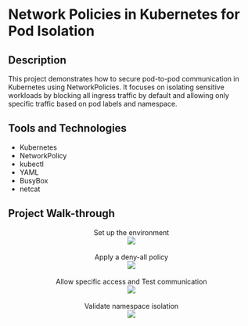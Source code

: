 <h1>Network Policies in Kubernetes for Pod Isolation</h1>


<h2>Description</h2>
This project demonstrates how to secure pod-to-pod communication in Kubernetes using NetworkPolicies. It focuses on isolating sensitive workloads by blocking all ingress traffic by default and allowing only specific traffic based on pod labels and namespace.
<br />


<h2>Tools and Technologies</h2>

- Kubernetes
- NetworkPolicy
- kubectl
- YAML
- BusyBox
- netcat 

<h2>Project Walk-through</h2>

<p align="center">
Set up the environment <br />
<img src="https://i.postimg.cc/zfFLbzpj/1.jpg"/>
<br />
<br />
Apply a deny-all policy <br/>
<img src="https://i.postimg.cc/Pr5002Br/3.jpg" />
<br />
<br />
Allow specific access and Test communication  <br/>
<img src="https://i.postimg.cc/nVP1c2XL/4.jpg"/>
<br />
<br />
Validate namespace isolation <br/>
<img src="https://i.postimg.cc/fRs4BmxM/5.jpg" />
<br />
<br />


</p>


